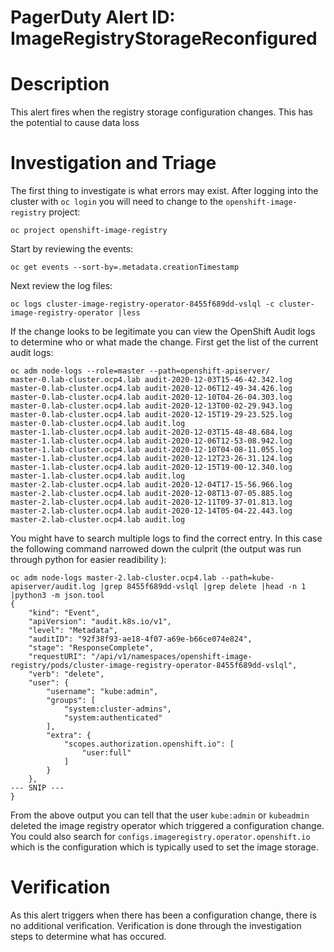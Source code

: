# PagerDuty Alert ID: ImageRegistryStorageReconfigured
# Description
This alert fires when the registry storage configuration changes. This has the potential to cause data loss

# Investigation and Triage
The first thing to investigate is what errors may exist. After logging into the cluster with `oc login` you will need to change to the `openshift-image-registry` project:

```
oc project openshift-image-registry
```

Start by reviewing the events:

```
oc get events --sort-by=.metadata.creationTimestamp
```

Next review the log files:

```
oc logs cluster-image-registry-operator-8455f689dd-vslql -c cluster-image-registry-operator |less
```

If the change looks to be legitimate you can view the OpenShift Audit logs to determine who or what made the change. First get the list of the current audit logs:

```
oc adm node-logs --role=master --path=openshift-apiserver/
master-0.lab-cluster.ocp4.lab audit-2020-12-03T15-46-42.342.log
master-0.lab-cluster.ocp4.lab audit-2020-12-06T12-49-34.426.log
master-0.lab-cluster.ocp4.lab audit-2020-12-10T04-26-04.303.log
master-0.lab-cluster.ocp4.lab audit-2020-12-13T00-02-29.943.log
master-0.lab-cluster.ocp4.lab audit-2020-12-15T19-29-23.525.log
master-0.lab-cluster.ocp4.lab audit.log
master-1.lab-cluster.ocp4.lab audit-2020-12-03T15-48-48.684.log
master-1.lab-cluster.ocp4.lab audit-2020-12-06T12-53-08.942.log
master-1.lab-cluster.ocp4.lab audit-2020-12-10T04-08-11.055.log
master-1.lab-cluster.ocp4.lab audit-2020-12-12T23-26-31.124.log
master-1.lab-cluster.ocp4.lab audit-2020-12-15T19-00-12.340.log
master-1.lab-cluster.ocp4.lab audit.log
master-2.lab-cluster.ocp4.lab audit-2020-12-04T17-15-56.966.log
master-2.lab-cluster.ocp4.lab audit-2020-12-08T13-07-05.885.log
master-2.lab-cluster.ocp4.lab audit-2020-12-11T09-37-01.813.log
master-2.lab-cluster.ocp4.lab audit-2020-12-14T05-04-22.443.log
master-2.lab-cluster.ocp4.lab audit.log
```

You might have to search multiple logs to find the correct entry. In this case the following command narrowed down the culprit (the output was run through python for easier readibility ):

```
oc adm node-logs master-2.lab-cluster.ocp4.lab --path=kube-apiserver/audit.log |grep 8455f689dd-vslql |grep delete |head -n 1 |python3 -m json.tool
{
    "kind": "Event",
    "apiVersion": "audit.k8s.io/v1",
    "level": "Metadata",
    "auditID": "92f38f93-ae18-4f07-a69e-b66ce074e824",
    "stage": "ResponseComplete",
    "requestURI": "/api/v1/namespaces/openshift-image-registry/pods/cluster-image-registry-operator-8455f689dd-vslql",
    "verb": "delete",
    "user": {
        "username": "kube:admin",
        "groups": [
            "system:cluster-admins",
            "system:authenticated"
        ],
        "extra": {
            "scopes.authorization.openshift.io": [
                "user:full"
            ]
        }
    },
--- SNIP ---
}
```

From the above output you can tell that the user `kube:admin` or `kubeadmin` deleted the image registry operator which triggered a configuration change. You could also search for `configs.imageregistry.operator.openshift.io` which is the configuration which is typically used to set the image storage.

# Verification
As this alert triggers when there has been a configuration change, there is no additional verification. Verification is done through the investigation steps to determine what has occured. 